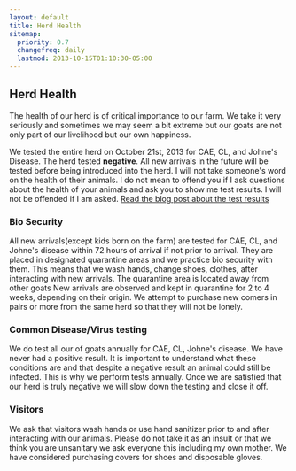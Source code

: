 ```yaml
---
layout: default
title: Herd Health
sitemap:
  priority: 0.7
  changefreq: daily
  lastmod: 2013-10-15T01:10:30-05:00
---
```


## Herd Health

The health of our herd is of critical importance to our farm.  We take it very seriously and
sometimes we may seem a bit extreme but our goats are not only part of our livelihood but our
own happiness. 

We tested the entire herd on October 21st, 2013 for CAE, CL, and Johne's Disease. The herd tested
**negative**. All new arrivals in the future will be tested before being introduced into the herd.
I will not take someone's word on the health of their animals. I do not mean to offend you if I
ask questions about the health of your animals and ask you to show me test results. I will not
be offended if I am asked.  [Read the blog post about the test results](/2013/10/31/Test-Results-Are-In/)

### Bio Security

All new arrivals(except kids born on the farm) are tested for CAE, CL, and Johne's disease
within 72 hours of arrival if not prior to arrival. They are placed in designated quarantine
areas and we practice bio security with them. This means that we wash hands, change shoes,
clothes, after interacting with new arrivals. The quarantine area is located away from other
goats New arrivals are observed and kept in quarantine for 2 to 4 weeks, depending on 
their origin.  We attempt to purchase new comers in pairs or more from the same herd so that
they will not be lonely.  

### Common Disease/Virus testing

We do test all our of goats annually for CAE, CL, Johne's disease. We have never had a positive result.
It is important to understand what these conditions are and that despite a negative result an animal could
still be infected. This is why we perform tests annually.  Once we are satisfied that our herd is truly negative
we will slow down the testing and close it off.

### Visitors

We ask that visitors wash hands or use hand sanitizer prior to and after interacting with our animals.
Please do not take it as an insult or that we think you are unsanitary we ask everyone this
including my own mother.  We have considered purchasing covers for shoes and disposable gloves.

